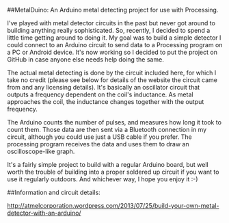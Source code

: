##MetalDuino: An Arduino metal detecting project for use with Processing.

I've played with metal detector circuits in the past but never got around to building anything really sophisticated. So, recently, I decided to spend a little time getting around to doing it. My goal was to build a simple detector I could connect to an Arduino circuit to send data to a Processing program on a PC or Android device. It's now working so I decided to put the project on GitHub in case anyone else needs help doing the same.

The actual metal detecting is done by the circuit included here, for which I take no credit (please see below for details of the website the circuit came from and any licensing details). It's basically an oscillator circuit that outputs a frequency dependent on the coil's inductance. As metal approaches the coil, the inductance changes together with the output frequency.

The Arduino counts the number of pulses, and measures how long it took to count them. Those data are then sent via a Bluetooth connection in my circuit, although you could use just a USB cable if you prefer. The processing program receives the data and uses them to draw an oscilloscope-like graph.

It's a fairly simple project to build with a regular Arduino board, but well worth the trouble of building into a proper soldered up circuit if you want to use it regularly outdoors. And whichever way, I hope you enjoy it :-)

##Information and circuit details:

http://atmelcorporation.wordpress.com/2013/07/25/build-your-own-metal-detector-with-an-arduino/


